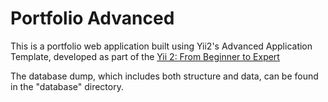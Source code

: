 <h1>Portfolio Advanced</h1>

This is a portfolio web application built using Yii2's Advanced Application Template, developed as part of
the [Yii 2: From Beginner to Expert](https://www.udemy.com/course/yii-2-from-beginner-to-expert/?referralCode=90749EB6EAA81B686777)

The database dump, which includes both structure and data, can be found in the "database" directory.